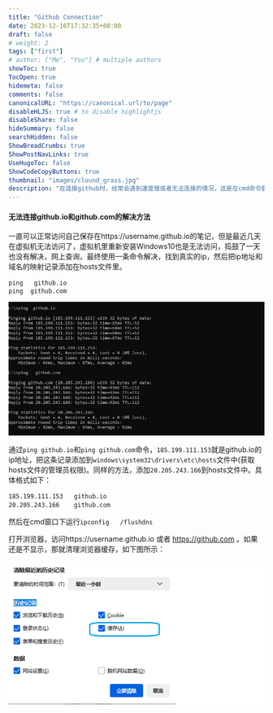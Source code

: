 ```yaml
---
title: "Github Connection"
date: 2023-12-16T17:32:35+08:00
draft: false
# weight: 2
tags: ["first"]
# author: ["Me", "You"] # multiple authors
showToc: true
TocOpen: true
hidemeta: false
comments: false
canonicalURL: "https://canonical.url/to/page"
disableHLJS: true # to disable highlightjs
disableShare: false
hideSummary: false
searchHidden: false
ShowBreadCrumbs: true
ShowPostNavLinks: true
UseHugoToc: false
ShowCodeCopyButtons: true
thumbnail: "images/clound_grass.jpg"
description: "在连接github时，经常会遇到速度慢或者无法连接的情况，这是在cmd命令窗口下使用ping命令找出具体的Ip地址，把这些显示的IP地址添加在本地的hosts文件中，可以一定程度缓解连接github的问题"
---
```


#### 无法连接github.io和github.com的解决方法

一直可以正常访问自己保存在https://username.github.io的笔记，但是最近几天在虚拟机无法访问了，虚拟机里重新安装Windows10也是无法访问，捣鼓了一天也没有解决，网上查询，最终使用一条命令解决，找到真实的ip，然后把ip地址和域名的映射记录添加在hosts文件里。

```
ping   github.io
ping  github.com
```

![img](images/ping-github.jpg)



通过`ping github.io`和`ping github.com`命令，`185.199.111.153`就是github.io的ip地址，把这条记录添加到`windows\system32\drivers\etc\hosts`文件中(获取hosts文件的管理员权限)。同样的方法，添加`20.205.243.166`到hosts文件中。具体格式如下：

```bash
185.199.111.153   github.io
20.205.243.166    github.com
```

然后在cmd窗口下运行`ipconfig   /flushdns`

打开浏览器，访问https://username.github.io 或者 https://github.com 。如果还是不显示，那就清理浏览器缓存，如下图所示：

![img](images/firefox-cache.png)

